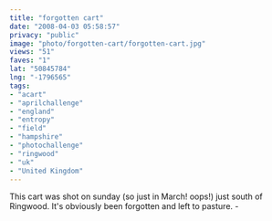 ```yaml
---
title: "forgotten cart"
date: "2008-04-03 05:58:57"
privacy: "public"
image: "photo/forgotten-cart/forgotten-cart.jpg"
views: "51"
faves: "1"
lat: "50845784"
lng: "-1796565"
tags:
- "acart"
- "aprilchallenge"
- "england"
- "entropy"
- "field"
- "hampshire"
- "photochallenge"
- "ringwood"
- "uk"
- "United Kingdom"
---
```

This cart was shot on sunday (so just in March! oops!) just south of Ringwood. It's obviously been forgotten and left to pasture. - <a href="/photos/2008/04/04/forgotten-cart"></a>
